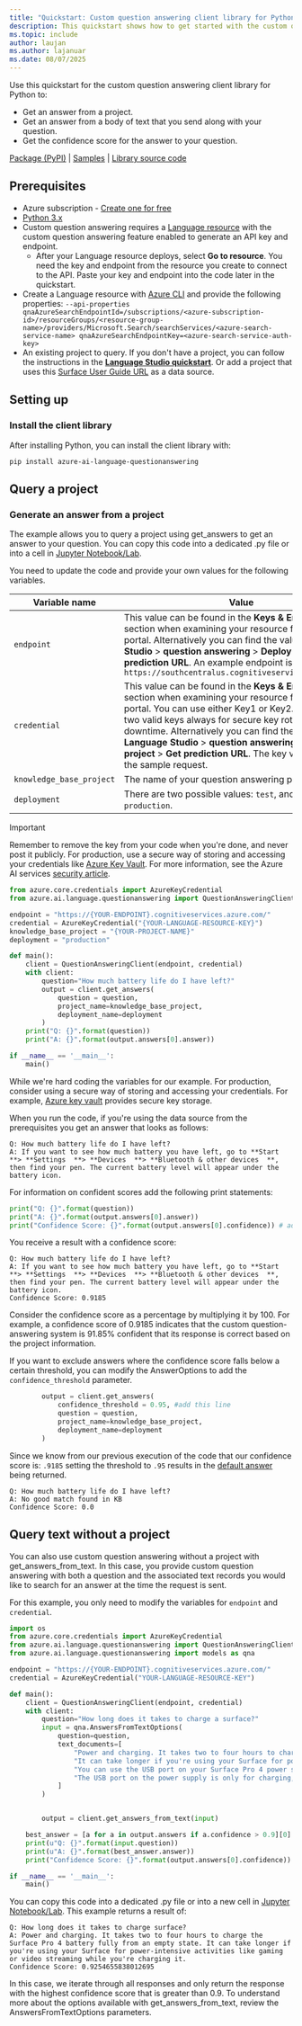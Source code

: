```yaml
---
title: "Quickstart: Custom question answering client library for Python"
description: This quickstart shows how to get started with the custom question answering client library for Python.
ms.topic: include
author: laujan
ms.author: lajanuar
ms.date: 08/07/2025
---
```


Use this quickstart for the custom question answering client library for Python to:

* Get an answer from a project.
* Get an answer from a body of text that you send along with your question.
* Get the confidence score for the answer to your question.

[Package (PyPI)][questionanswering_pypi_package] | [Samples][questionanswering_samples] | [Library source code][questionanswering_client_src] 

[questionanswering_client_src]: https://github.com/Azure/azure-sdk-for-python/tree/main/sdk/cognitivelanguage/azure-ai-language-questionanswering/
[questionanswering_pypi_package]: https://pypi.org/project/azure-ai-language-questionanswering/
[questionanswering_samples]: https://github.com/Azure/azure-sdk-for-python/tree/main/sdk/cognitivelanguage/azure-ai-language-questionanswering/samples/README.md

## Prerequisites

* Azure subscription - [Create one for free](https://azure.microsoft.com/free/cognitive-services)
* [Python 3.x](https://www.python.org/)
* Custom question answering requires a [Language resource](https://portal.azure.com/?quickstart=true#create/Microsoft.CognitiveServicesTextAnalytics) with the custom question answering feature enabled to generate an API key and endpoint.
    * After your Language resource deploys, select **Go to resource**. You need the key and endpoint from the resource you create to connect to the API. Paste your key and endpoint into the code later in the quickstart.
* Create a Language resource with [Azure CLI](../../../multi-service-resource.md?pivots=azcli) and provide the following properties: `--api-properties qnaAzureSearchEndpointId=/subscriptions/<azure-subscription-id>/resourceGroups/<resource-group-name>/providers/Microsoft.Search/searchServices/<azure-search-service-name> qnaAzureSearchEndpointKey=<azure-search-service-auth-key>`
* An existing project to query. If you don't have a project, you can follow the instructions in the [**Language Studio quickstart**](../quickstart/sdk.md). Or add a project that uses this [Surface User Guide URL](https://download.microsoft.com/download/7/B/1/7B10C82E-F520-4080-8516-5CF0D803EEE0/surface-book-user-guide-EN.pdf) as a data source.



## Setting up

### Install the client library

After installing Python, you can install the client library with:

```console
pip install azure-ai-language-questionanswering
```



## Query a project

### Generate an answer from a project

The example allows you to query a project using get_answers to get an answer to your question. You can copy this code into a dedicated .py file or into a cell in [Jupyter Notebook/Lab](https://jupyter.org/).

You need to update the code and provide your own values for the following variables.

|Variable name | Value |
|--------------------------|-------------|
| `endpoint`               | This value can be found in the **Keys & Endpoint** section when examining your resource from the Azure portal. Alternatively you can find the value in **Language Studio** > **question answering** > **Deploy project** > **Get prediction URL**. An example endpoint is: `https://southcentralus.cognitiveservices.azure.com/`|
| `credential` | This value can be found in the **Keys & Endpoint** section when examining your resource from the Azure portal. You can use either Key1 or Key2. Always having two valid keys always for secure key rotation with zero downtime. Alternatively you can find the value in **Language Studio** > **question answering** > **Deploy project** > **Get prediction URL**. The key value is part of the sample request.|
| `knowledge_base_project` | The name of your question answering project.|
| `deployment`             | There are two possible values: `test`, and `production`. `production`.|

> [!IMPORTANT]
> Remember to remove the key from your code when you're done, and never post it publicly. For production, use a secure way of storing and accessing your credentials like [Azure Key Vault](/azure/key-vault/general/overview). For more information, see the Azure AI services [security article](../../../security-features.md).

```python
from azure.core.credentials import AzureKeyCredential
from azure.ai.language.questionanswering import QuestionAnsweringClient

endpoint = "https://{YOUR-ENDPOINT}.cognitiveservices.azure.com/"
credential = AzureKeyCredential("{YOUR-LANGUAGE-RESOURCE-KEY}")
knowledge_base_project = "{YOUR-PROJECT-NAME}"
deployment = "production"

def main():
    client = QuestionAnsweringClient(endpoint, credential)
    with client:
        question="How much battery life do I have left?"
        output = client.get_answers(
            question = question,
            project_name=knowledge_base_project,
            deployment_name=deployment
        )
    print("Q: {}".format(question))
    print("A: {}".format(output.answers[0].answer))

if __name__ == '__main__':
    main()
```

While we're hard coding the variables for our example. For production, consider using a secure way of storing and accessing your credentials. For example, [Azure key vault](/azure/key-vault/general/overview) provides secure key storage.

When you run the code, if you're using the data source from the prerequisites you get an answer that looks as follows:

```
Q: How much battery life do I have left?
A: If you want to see how much battery you have left, go to **Start  **> **Settings  **> **Devices  **> **Bluetooth & other devices  **, then find your pen. The current battery level will appear under the battery icon.
```

For information on confident scores add the following print statements:

```python
print("Q: {}".format(question))
print("A: {}".format(output.answers[0].answer))
print("Confidence Score: {}".format(output.answers[0].confidence)) # add this line 
```

You receive a result with a confidence score:

```
Q: How much battery life do I have left?
A: If you want to see how much battery you have left, go to **Start  **> **Settings  **> **Devices  **> **Bluetooth & other devices  **, then find your pen. The current battery level will appear under the battery icon.
Confidence Score: 0.9185
```

Consider the confidence score as a percentage by multiplying it by 100. For example, a confidence score of 0.9185 indicates that the custom question-answering system is 91.85% confident that its response is correct based on the project information.

If you want to exclude answers where the confidence score falls below a certain threshold, you can modify the AnswerOptions to add the `confidence_threshold` parameter.

```python
        output = client.get_answers(
            confidence_threshold = 0.95, #add this line
            question = question,
            project_name=knowledge_base_project,
            deployment_name=deployment
        )
```

Since we know from our previous execution of the code that our confidence score is: `.9185` setting the threshold to `.95` results in the [default answer](../how-to/change-default-answer.md) being returned.

```
Q: How much battery life do I have left?
A: No good match found in KB
Confidence Score: 0.0
```



## Query text without a project

You can also use custom question answering without a project with get_answers_from_text. In this case, you provide custom question answering with both a question and the associated text records you would like to search for an answer at the time the request is sent.

For this example, you only need to modify the variables for `endpoint` and `credential`.

```python
import os
from azure.core.credentials import AzureKeyCredential
from azure.ai.language.questionanswering import QuestionAnsweringClient
from azure.ai.language.questionanswering import models as qna

endpoint = "https://{YOUR-ENDPOINT}.cognitiveservices.azure.com/"
credential = AzureKeyCredential("YOUR-LANGUAGE-RESOURCE-KEY")

def main():
    client = QuestionAnsweringClient(endpoint, credential)
    with client:
        question="How long does it takes to charge a surface?"
        input = qna.AnswersFromTextOptions(
            question=question,
            text_documents=[
                "Power and charging. It takes two to four hours to charge the Surface Pro 4 battery fully from an empty state. " +
                "It can take longer if you're using your Surface for power-intensive activities like gaming or video streaming while you're charging it.",
                "You can use the USB port on your Surface Pro 4 power supply to charge other devices, like a phone, while your Surface charges. " +
                "The USB port on the power supply is only for charging, not for data transfer. If you want to use a USB device, plug it into the USB port on your Surface.",
            ]
        )


        output = client.get_answers_from_text(input)

    best_answer = [a for a in output.answers if a.confidence > 0.9][0]
    print(u"Q: {}".format(input.question))
    print(u"A: {}".format(best_answer.answer))
    print("Confidence Score: {}".format(output.answers[0].confidence))

if __name__ == '__main__':
    main()
```

You can copy this code into a dedicated .py file or into a new cell in [Jupyter Notebook/Lab](https://jupyter.org/). This example returns a result of:

```
Q: How long does it takes to charge surface?
A: Power and charging. It takes two to four hours to charge the Surface Pro 4 battery fully from an empty state. It can take longer if you're using your Surface for power-intensive activities like gaming or video streaming while you're charging it.
Confidence Score: 0.9254655838012695
```

In this case, we iterate through all responses and only return the response with the highest confidence score that is greater than 0.9. To understand more about the options available with get_answers_from_text, review the AnswersFromTextOptions parameters.

